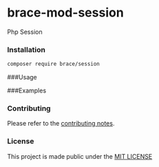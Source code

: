 # brace-mod-session

Php Session

### Installation

```sh
composer require brace/session
```

###Usage

###Examples

### Contributing

Please refer to the [contributing notes](CONTRIBUTING.md).

### License

This project is made public under the [MIT LICENSE](LICENSE)
